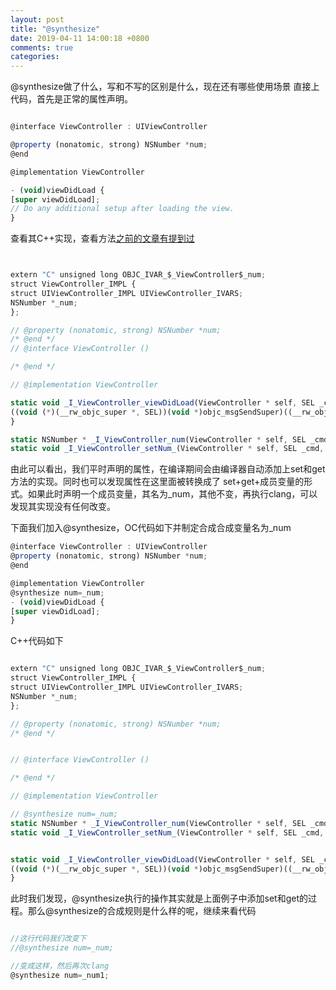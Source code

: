 ```yaml
---
layout: post
title: "@synthesize"
date: 2019-04-11 14:00:18 +0800
comments: true
categories: 
---
```

@synthesize做了什么，写和不写的区别是什么，现在还有哪些使用场景<!--more-->
直接上代码，首先是正常的属性声明。

```javascript

@interface ViewController : UIViewController

@property (nonatomic, strong) NSNumber *num;
@end

@implementation ViewController

- (void)viewDidLoad {
[super viewDidLoad];
// Do any additional setup after loading the view.
}
```
查看其C++实现，查看方法[之前的文章有提到过](http://devyang.space/blog/2019/04/09/self-super/)
```javascript


extern "C" unsigned long OBJC_IVAR_$_ViewController$_num;
struct ViewController_IMPL {
struct UIViewController_IMPL UIViewController_IVARS;
NSNumber *_num;
};

// @property (nonatomic, strong) NSNumber *num;
/* @end */
// @interface ViewController ()

/* @end */

// @implementation ViewController

static void _I_ViewController_viewDidLoad(ViewController * self, SEL _cmd) {
((void (*)(__rw_objc_super *, SEL))(void *)objc_msgSendSuper)((__rw_objc_super){(id)self, (id)class_getSuperclass(objc_getClass("ViewController"))}, sel_registerName("viewDidLoad"));
}

static NSNumber * _I_ViewController_num(ViewController * self, SEL _cmd) { return (*(NSNumber **)((char *)self + OBJC_IVAR_$_ViewController$_num)); }
static void _I_ViewController_setNum_(ViewController * self, SEL _cmd, NSNumber *num) { (*(NSNumber **)((char *)self + OBJC_IVAR_$_ViewController$_num)) = num; }
```
由此可以看出，我们平时声明的属性，在编译期间会由编译器自动添加上set和get方法的实现。同时也可以发现属性在这里面被转换成了
set+get+成员变量的形式。如果此时声明一个成员变量，其名为_num，其他不变，再执行clang，可以发现其实现没有任何改变。

下面我们加入@synthesize，OC代码如下并制定合成合成变量名为_num

```javascript
@interface ViewController : UIViewController
@property (nonatomic, strong) NSNumber *num;
@end

@implementation ViewController
@synthesize num=_num;
- (void)viewDidLoad {
[super viewDidLoad];
}
```
C++代码如下
```javascript

extern "C" unsigned long OBJC_IVAR_$_ViewController$_num;
struct ViewController_IMPL {
struct UIViewController_IMPL UIViewController_IVARS;
NSNumber *_num;
};

// @property (nonatomic, strong) NSNumber *num;
/* @end */


// @interface ViewController ()

/* @end */

// @implementation ViewController

// @synthesize num=_num;
static NSNumber * _I_ViewController_num(ViewController * self, SEL _cmd) { return (*(NSNumber **)((char *)self + OBJC_IVAR_$_ViewController$_num)); }
static void _I_ViewController_setNum_(ViewController * self, SEL _cmd, NSNumber *num) { (*(NSNumber **)((char *)self + OBJC_IVAR_$_ViewController$_num)) = num; }


static void _I_ViewController_viewDidLoad(ViewController * self, SEL _cmd) {
((void (*)(__rw_objc_super *, SEL))(void *)objc_msgSendSuper)((__rw_objc_super){(id)self, (id)class_getSuperclass(objc_getClass("ViewController"))}, sel_registerName("viewDidLoad"));
}
```
此时我们发现，@synthesize执行的操作其实就是上面例子中添加set和get的过程。那么@synthesize的合成规则是什么样的呢，继续来看代码

```javascript

//这行代码我们改变下
//@synthesize num=_num;

//变成这样，然后再次clang
@synthesize num=_num1;

```


